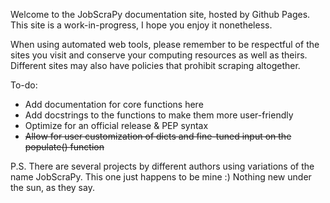 Welcome to the JobScraPy documentation site, hosted by Github Pages. This site is a work-in-progress, I hope you enjoy it nonetheless.

When using automated web tools, please remember to be respectful of the sites you visit and conserve your computing resources as well as theirs.  Different sites may also have policies that prohibit scraping altogether.

To-do:
* Add documentation for core functions here
* Add docstrings to the functions to make them more user-friendly
* Optimize for an official release & PEP syntax
* ~~Allow for user customization of dicts and fine-tuned input on the populate() function~~

P.S. There are several projects by different authors using variations of the name JobScraPy. This one just happens to be mine :)  Nothing new under the sun, as they say.
